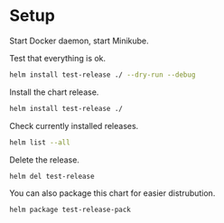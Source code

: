# Setup
Start Docker daemon, start Minikube.


Test that everything is ok.
```bash
helm install test-release ./ --dry-run --debug
```

Install the chart release.
```bash
helm install test-release ./
```

Check currently installed releases.
```bash
helm list --all
```

Delete the release.
```bash
helm del test-release
```

You can also package this chart for easier distrubution.
```bash
helm package test-release-pack
```

